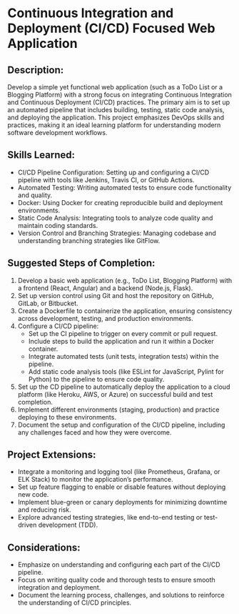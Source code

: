 # Continuous Integration and Deployment (CI/CD) Focused Web Application

## Description:
Develop a simple yet functional web application (such as a ToDo List or a Blogging Platform) with a strong focus on integrating Continuous Integration and Continuous Deployment (CI/CD) practices. The primary aim is to set up an automated pipeline that includes building, testing, static code analysis, and deploying the application. This project emphasizes DevOps skills and practices, making it an ideal learning platform for understanding modern software development workflows.

## Skills Learned:
- CI/CD Pipeline Configuration: Setting up and configuring a CI/CD pipeline with tools like Jenkins, Travis CI, or GitHub Actions.
- Automated Testing: Writing automated tests to ensure code functionality and quality.
- Docker: Using Docker for creating reproducible build and deployment environments.
- Static Code Analysis: Integrating tools to analyze code quality and maintain coding standards.
- Version Control and Branching Strategies: Managing codebase and understanding branching strategies like GitFlow.

## Suggested Steps of Completion:
1. Develop a basic web application (e.g., ToDo List, Blogging Platform) with a frontend (React, Angular) and a backend (Node.js, Flask).
2. Set up version control using Git and host the repository on GitHub, GitLab, or Bitbucket.
3. Create a Dockerfile to containerize the application, ensuring consistency across development, testing, and production environments.
4. Configure a CI/CD pipeline:
   - Set up the CI pipeline to trigger on every commit or pull request.
   - Include steps to build the application and run it within a Docker container.
   - Integrate automated tests (unit tests, integration tests) within the pipeline.
   - Add static code analysis tools (like ESLint for JavaScript, Pylint for Python) to the pipeline to ensure code quality.
5. Set up the CD pipeline to automatically deploy the application to a cloud platform (like Heroku, AWS, or Azure) on successful build and test completion.
6. Implement different environments (staging, production) and practice deploying to these environments.
7. Document the setup and configuration of the CI/CD pipeline, including any challenges faced and how they were overcome.

## Project Extensions:
- Integrate a monitoring and logging tool (like Prometheus, Grafana, or ELK Stack) to monitor the application’s performance.
- Set up feature flagging to enable or disable features without deploying new code.
- Implement blue-green or canary deployments for minimizing downtime and reducing risk.
- Explore advanced testing strategies, like end-to-end testing or test-driven development (TDD).

## Considerations:
- Emphasize on understanding and configuring each part of the CI/CD pipeline.
- Focus on writing quality code and thorough tests to ensure smooth integration and deployment.
- Document the learning process, challenges, and solutions to reinforce the understanding of CI/CD principles.
